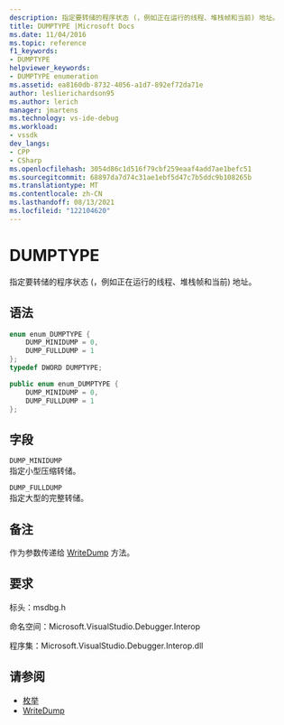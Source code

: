 ```yaml
---
description: 指定要转储的程序状态 (，例如正在运行的线程、堆栈帧和当前) 地址。
title: DUMPTYPE |Microsoft Docs
ms.date: 11/04/2016
ms.topic: reference
f1_keywords:
- DUMPTYPE
helpviewer_keywords:
- DUMPTYPE enumeration
ms.assetid: ea8160db-8732-4056-a1d7-892ef72da71e
author: leslierichardson95
ms.author: lerich
manager: jmartens
ms.technology: vs-ide-debug
ms.workload:
- vssdk
dev_langs:
- CPP
- CSharp
ms.openlocfilehash: 3054d86c1d516f79cbf259eaaf4add7ae1befc51
ms.sourcegitcommit: 68897da7d74c31ae1ebf5d47c7b5ddc9b108265b
ms.translationtype: MT
ms.contentlocale: zh-CN
ms.lasthandoff: 08/13/2021
ms.locfileid: "122104620"
---
```

# <a name="dumptype"></a>DUMPTYPE
指定要转储的程序状态 (，例如正在运行的线程、堆栈帧和当前) 地址。

## <a name="syntax"></a>语法

```cpp
enum enum_DUMPTYPE {
    DUMP_MINIDUMP = 0,
    DUMP_FULLDUMP = 1
};
typedef DWORD DUMPTYPE;
```

```csharp
public enum enum_DUMPTYPE {
    DUMP_MINIDUMP = 0,
    DUMP_FULLDUMP = 1
};
```

## <a name="fields"></a>字段
`DUMP_MINIDUMP`\
指定小型压缩转储。

`DUMP_FULLDUMP`\
指定大型的完整转储。

## <a name="remarks"></a>备注
作为参数传递给 [WriteDump](../../../extensibility/debugger/reference/idebugprogram2-writedump.md) 方法。

## <a name="requirements"></a>要求
标头：msdbg.h

命名空间：Microsoft.VisualStudio.Debugger.Interop

程序集：Microsoft.VisualStudio.Debugger.Interop.dll

## <a name="see-also"></a>请参阅
- [枚举](../../../extensibility/debugger/reference/enumerations-visual-studio-debugging.md)
- [WriteDump](../../../extensibility/debugger/reference/idebugprogram2-writedump.md)
